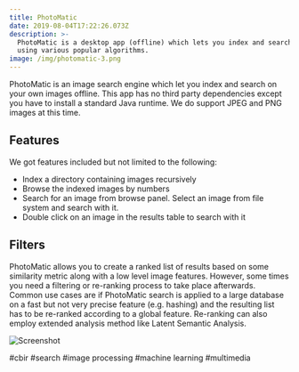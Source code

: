 ```yaml
---
title: PhotoMatic
date: 2019-08-04T17:22:26.073Z
description: >-
  PhotoMatic is a desktop app (offline) which lets you index and search images
  using various popular algorithms.
image: /img/photomatic-3.png
---
```

PhotoMatic is an image search engine which let you index and search on your own images offline. This app has no third party dependencies except you have to install a standard Java runtime. We do support JPEG and PNG images at this time. 



## Features

We got features included but not limited to the following:

* Index a directory containing images recursively
* Browse the indexed images by numbers
* Search for an image from browse panel. Select an image from file system and search with it.
* Double click on an image in the results table to search with it



## Filters

PhotoMatic allows you to create a ranked list of results based on some similarity metric along with a low level image features. However, some times you need a filtering or re-ranking process to take place afterwards. Common use cases are if PhotoMatic search is applied to a large database on a fast but not very precise feature (e.g. hashing) and the resulting list has to be re-ranked according to a global feature. Re-ranking can also employ extended analysis method like Latent Semantic Analysis.



![Screenshot](/img/photomatic-2.png "PhotoMatic app")

\#cbir #search #image processing #machine learning #multimedia
